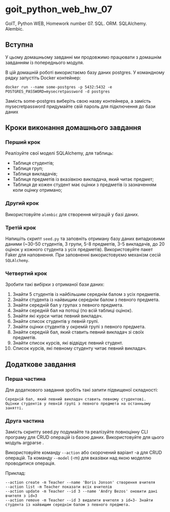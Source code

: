 # goit_python_web_hw_07

GoIT, Python WEB, Homework number 07. SQL. ORM. SQLAlchemy. Alembic.

## Вступна

У цьому домашньому завданні ми продовжимо працювати з домашнім завданням із попереднього модуля.

В цій домашній роботі використаємо базу даних postgres. У командному рядку запустіть Docker контейнер:

`docker run --name some-postgres -p 5432:5432 -e POSTGRES_PASSWORD=mysecretpassword -d postgres`

Замість some-postgres виберіть свою назву контейнера, а замість mysecretpassword придумайте свій пароль для підключення до бази даних

## Кроки виконання домашнього завдання

### Перший крок

Реалізуйте свої моделі SQLAlchemy, для таблиць:

 - Таблиця студентів;
 - Таблиця груп;
 - Таблиця викладачів;
 - Таблиця предметів із вказівкою викладача, який читає предмет;
 - Таблиця де кожен студент має оцінки з предметів із зазначенням коли оцінку отримано;

### Другий крок

Використовуйте `alembic` для створення міграцій у базі даних.

### Третій крок

Напишіть скрипт `seed.py` та заповніть отриману базу даних випадковими даними (~30-50 студентів, 3 групи, 5-8 предметів, 3-5 викладачів, до 20 оцінок у кожного студента з усіх предметів). Використовуйте пакет Faker для наповнення. При заповненні використовуємо механізм сесій `SQLAlchemy`.

### Четвертий крок

Зробити такі вибірки з отриманої бази даних:

 1. Знайти 5 студентів із найбільшим середнім балом з усіх предметів.
 2. Знайти студента із найвищим середнім балом з певного предмета.
 3. Знайти середній бал у групах з певного предмета.
 4. Знайти середній бал на потоці (по всій таблиці оцінок).
 5. Знайти які курси читає певний викладач.
 6. Знайти список студентів у певній групі.
 7. Знайти оцінки студентів у окремій групі з певного предмета.
 8. Знайти середній бал, який ставить певний викладач зі своїх предметів.
 9. Знайти список курсів, які відвідує певний студент.
10. Список курсів, які певному студенту читає певний викладач.


## Додаткове завдання
### Перша частина

Для додаткового завдання зробіть такі запити підвищеної складності:

    Середній бал, який певний викладач ставить певному студентові.
    Оцінки студентів у певній групі з певного предмета на останньому занятті.

### Друга частина

Замість скрипту seed.py подумайте та реалізуйте повноцінну CLI програму для CRUD операцій із базою даних. Використовуйте для цього модуль argparse .

Використовуйте команду `--action` або скорочений варіант -a для CRUD операцій. Та команду `--model` (-m) для вказівки над якою моделлю проводитися операція.

Приклад:

    --action create -m Teacher --name 'Boris Jonson' створення вчителя
    --action list -m Teacher показати всіх вчителів
    --action update -m Teacher --id 3 --name 'Andry Bezos' оновити дані вчителя з id=3
    --action remove -m Teacher --id 3 видалити вчителя з id=3- Знайти студента із найвищим середнім балом з певного предмета.
 